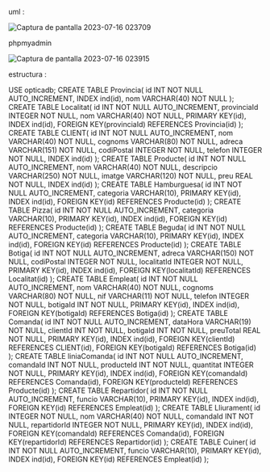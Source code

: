 uml :

![Captura de pantalla 2023-07-16 023709](https://github.com/pounct/mysql-estructura/assets/53088375/dab1116f-a1c1-4ea3-b35e-cd7d96cb27aa)

phpmyadmin

![Captura de pantalla 2023-07-16 023915](https://github.com/pounct/mysql-estructura/assets/53088375/89ed69d1-260a-46f9-b2a4-613b0ce83b28)

estructura :

USE
    opticadb;
CREATE TABLE Provincia(
    id INT NOT NULL AUTO_INCREMENT,
    INDEX ind(id),
    nom VARCHAR(40) NOT NULL
); CREATE TABLE Localitat(
    id INT NOT NULL AUTO_INCREMENT,
    provinciaId INTEGER NOT NULL,
    nom VARCHAR(40) NOT NULL,
    PRIMARY KEY(id),
    INDEX ind(id),
    FOREIGN KEY(provinciaId) REFERENCES Provincia(id)
); CREATE TABLE CLIENT(
    id INT NOT NULL AUTO_INCREMENT,
    nom VARCHAR(40) NOT NULL,
    cognoms VARCHAR(80) NOT NULL,
    adreca VARCHAR(151) NOT NULL,
    codiPostal INTEGER NOT NULL,
    telefon INTEGER NOT NULL,
    INDEX ind(id)
); CREATE TABLE Producte(
    id INT NOT NULL AUTO_INCREMENT,
    nom VARCHAR(40) NOT NULL,
    descripcio VARCHAR(250) NOT NULL,
    imatge VARCHAR(120) NOT NULL,
    preu REAL NOT NULL,
    INDEX ind(id)
); CREATE TABLE Hamburguesa(
    id INT NOT NULL AUTO_INCREMENT,
    categoria VARCHAR(10),
    PRIMARY KEY(id),
    INDEX ind(id),
    FOREIGN KEY(id) REFERENCES Producte(id)
); CREATE TABLE Pizza(
    id INT NOT NULL AUTO_INCREMENT,
    categoria VARCHAR(10),
    PRIMARY KEY(id),
    INDEX ind(id),
    FOREIGN KEY(id) REFERENCES Producte(id)
); CREATE TABLE Beguda(
    id INT NOT NULL AUTO_INCREMENT,
    categoria VARCHAR(10),
    PRIMARY KEY(id),
    INDEX ind(id),
    FOREIGN KEY(id) REFERENCES Producte(id)
); CREATE TABLE Botiga(
    id INT NOT NULL AUTO_INCREMENT,
    adreca VARCHAR(150) NOT NULL,
    codiPostal INTEGER NOT NULL,
    localitatId INTEGER NOT NULL,
    PRIMARY KEY(id),
    INDEX ind(id),
    FOREIGN KEY(localitatId) REFERENCES Localitat(id)
); CREATE TABLE Empleat(
    id INT NOT NULL AUTO_INCREMENT,
    nom VARCHAR(40) NOT NULL,
    cognoms VARCHAR(80) NOT NULL,
    nif VARCHAR(11) NOT NULL,
    telefon INTEGER NOT NULL,
    botigaId INT NOT NULL,
    PRIMARY KEY(id),
    INDEX ind(id),
    FOREIGN KEY(botigaId) REFERENCES Botiga(id)
); CREATE TABLE Comanda(
    id INT NOT NULL AUTO_INCREMENT,
    dataHora VARCHAR(19) NOT NULL,
    clientId INT NOT NULL,
    botigaId INT NOT NULL,
    preuTotal REAL NOT NULL,
    PRIMARY KEY(id),
    INDEX ind(id),
    FOREIGN KEY(clientId) REFERENCES CLIENT(id),
    FOREIGN KEY(botigaId) REFERENCES Botiga(id)
); CREATE TABLE liniaComanda(
    id INT NOT NULL AUTO_INCREMENT,
    comandaId INT NOT NULL,
    producteId INT NOT NULL,
    quantitat INTEGER NOT NULL,
    PRIMARY KEY(id),
    INDEX ind(id),
    FOREIGN KEY(comandaId) REFERENCES Comanda(id),
    FOREIGN KEY(producteId) REFERENCES Producte(id)
); CREATE TABLE Repartidor(
    id INT NOT NULL AUTO_INCREMENT,
    funcio VARCHAR(10),
    PRIMARY KEY(id),
    INDEX ind(id),
    FOREIGN KEY(id) REFERENCES Empleat(id)
); CREATE TABLE Lliurament(
    id INTEGER NOT NULL,
    nom VARCHAR(40) NOT NULL,
    comandaId INT NOT NULL,
    repartidorId INTEGER NOT NULL,
    PRIMARY KEY(id),
    INDEX ind(id),
    FOREIGN KEY(comandaId) REFERENCES Comanda(id),
    FOREIGN KEY(repartidorId) REFERENCES Repartidor(id)
); CREATE TABLE Cuiner(
    id INT NOT NULL AUTO_INCREMENT,
    funcio VARCHAR(10),
    PRIMARY KEY(id),
    INDEX ind(id),
    FOREIGN KEY(id) REFERENCES Empleat(id)
);
